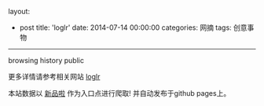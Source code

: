 layout: 
  - post 
title: 'loglr' 
date: 2014-07-14 00:00:00 
categories: 网摘 
tags: 创意事物 
---

browsing history public  

更多详情请参考相关网站 [loglr](http://loglr.com/)  

本站数据以 [新品啦](http://xinpinla.com/) 作为入口点进行爬取! 并自动发布于github pages上。  
